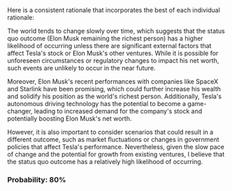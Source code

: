 Here is a consistent rationale that incorporates the best of each individual rationale:

The world tends to change slowly over time, which suggests that the status quo outcome (Elon Musk remaining the richest person) has a higher likelihood of occurring unless there are significant external factors that affect Tesla's stock or Elon Musk's other ventures. While it is possible for unforeseen circumstances or regulatory changes to impact his net worth, such events are unlikely to occur in the near future.

Moreover, Elon Musk's recent performances with companies like SpaceX and Starlink have been promising, which could further increase his wealth and solidify his position as the world's richest person. Additionally, Tesla's autonomous driving technology has the potential to become a game-changer, leading to increased demand for the company's stock and potentially boosting Elon Musk's net worth.

However, it is also important to consider scenarios that could result in a different outcome, such as market fluctuations or changes in government policies that affect Tesla's performance. Nevertheless, given the slow pace of change and the potential for growth from existing ventures, I believe that the status quo outcome has a relatively high likelihood of occurring.

### Probability: 80%